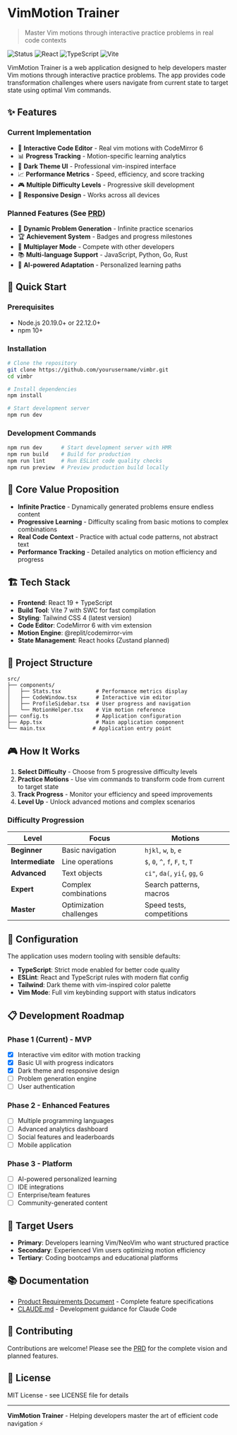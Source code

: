 # VimMotion Trainer

> Master Vim motions through interactive practice problems in real code contexts

![Status](https://img.shields.io/badge/status-in_development-orange)
![React](https://img.shields.io/badge/React-19.1.1-blue)
![TypeScript](https://img.shields.io/badge/TypeScript-5.8.3-blue)
![Vite](https://img.shields.io/badge/Vite-7.1.7-646CFF)

VimMotion Trainer is a web application designed to help developers master Vim motions through interactive practice problems. The app provides code transformation challenges where users navigate from current state to target state using optimal Vim commands.

## ✨ Features

### Current Implementation
- 🎯 **Interactive Code Editor** - Real vim motions with CodeMirror 6
- 📊 **Progress Tracking** - Motion-specific learning analytics
- 🎨 **Dark Theme UI** - Professional vim-inspired interface
- 📈 **Performance Metrics** - Speed, efficiency, and score tracking
- 🎮 **Multiple Difficulty Levels** - Progressive skill development
- 📱 **Responsive Design** - Works across all devices

### Planned Features (See [PRD](./vim_trainer_prd.md))
- 🔄 **Dynamic Problem Generation** - Infinite practice scenarios
- 🏆 **Achievement System** - Badges and progress milestones
- 👥 **Multiplayer Mode** - Compete with other developers
- 📚 **Multi-language Support** - JavaScript, Python, Go, Rust
- 🤖 **AI-powered Adaptation** - Personalized learning paths

## 🚀 Quick Start

### Prerequisites
- Node.js 20.19.0+ or 22.12.0+
- npm 10+

### Installation

```bash
# Clone the repository
git clone https://github.com/yourusername/vimbr.git
cd vimbr

# Install dependencies
npm install

# Start development server
npm run dev
```

### Development Commands

```bash
npm run dev      # Start development server with HMR
npm run build    # Build for production
npm run lint     # Run ESLint code quality checks
npm run preview  # Preview production build locally
```

## 🎯 Core Value Proposition

- **Infinite Practice** - Dynamically generated problems ensure endless content
- **Progressive Learning** - Difficulty scaling from basic motions to complex combinations
- **Real Code Context** - Practice with actual code patterns, not abstract text
- **Performance Tracking** - Detailed analytics on motion efficiency and progress

## 🏗️ Tech Stack

- **Frontend**: React 19 + TypeScript
- **Build Tool**: Vite 7 with SWC for fast compilation
- **Styling**: Tailwind CSS 4 (latest version)
- **Code Editor**: CodeMirror 6 with vim extension
- **Motion Engine**: @replit/codemirror-vim
- **State Management**: React hooks (Zustand planned)

## 📁 Project Structure

```
src/
├── components/
│   ├── Stats.tsx           # Performance metrics display
│   ├── CodeWindow.tsx      # Interactive vim editor
│   ├── ProfileSidebar.tsx  # User progress and navigation
│   └── MotionHelper.tsx    # Vim motion reference
├── config.ts               # Application configuration
├── App.tsx                 # Main application component
└── main.tsx               # Application entry point
```

## 🎮 How It Works

1. **Select Difficulty** - Choose from 5 progressive difficulty levels
2. **Practice Motions** - Use vim commands to transform code from current to target state
3. **Track Progress** - Monitor your efficiency and speed improvements
4. **Level Up** - Unlock advanced motions and complex scenarios

### Difficulty Progression

| Level | Focus | Motions |
|-------|-------|---------|
| **Beginner** | Basic navigation | `hjkl`, `w`, `b`, `e` |
| **Intermediate** | Line operations | `$`, `0`, `^`, `f`, `F`, `t`, `T` |
| **Advanced** | Text objects | `ci"`, `da(`, `yi{`, `gg`, `G` |
| **Expert** | Complex combinations | Search patterns, macros |
| **Master** | Optimization challenges | Speed tests, competitions |

## 🔧 Configuration

The application uses modern tooling with sensible defaults:

- **TypeScript**: Strict mode enabled for better code quality
- **ESLint**: React and TypeScript rules with modern flat config
- **Tailwind**: Dark theme with vim-inspired color palette
- **Vim Mode**: Full vim keybinding support with status indicators

## 📋 Development Roadmap

### Phase 1 (Current) - MVP
- [x] Interactive vim editor with motion tracking
- [x] Basic UI with progress indicators
- [x] Dark theme and responsive design
- [ ] Problem generation engine
- [ ] User authentication

### Phase 2 - Enhanced Features
- [ ] Multiple programming languages
- [ ] Advanced analytics dashboard
- [ ] Social features and leaderboards
- [ ] Mobile application

### Phase 3 - Platform
- [ ] AI-powered personalized learning
- [ ] IDE integrations
- [ ] Enterprise/team features
- [ ] Community-generated content

## 🎯 Target Users

- **Primary**: Developers learning Vim/NeoVim who want structured practice
- **Secondary**: Experienced Vim users optimizing motion efficiency
- **Tertiary**: Coding bootcamps and educational platforms

## 📚 Documentation

- [Product Requirements Document](./vim_trainer_prd.md) - Complete feature specifications
- [CLAUDE.md](./CLAUDE.md) - Development guidance for Claude Code

## 🤝 Contributing

Contributions are welcome! Please see the [PRD](./vim_trainer_prd.md) for the complete vision and planned features.

## 📄 License

MIT License - see LICENSE file for details

---

**VimMotion Trainer** - Helping developers master the art of efficient code navigation ⚡
